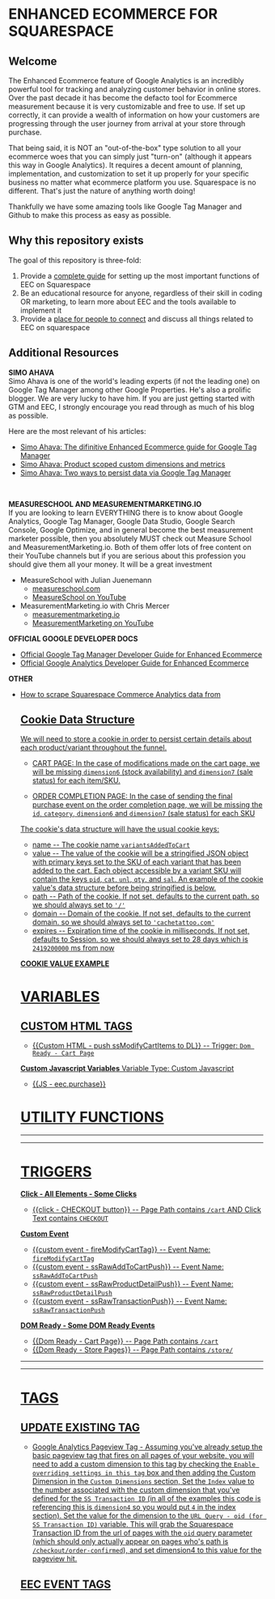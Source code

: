 # ENHANCED ECOMMERCE FOR SQUARESPACE
## Welcome
The Enhanced Ecommerce feature of Google Analytics is an incredibly powerful tool for tracking and analyzing customer behavior in online stores. Over the past decade it has become the defacto tool for Ecommerce measurement because it is very customizable and free to use. If set up correctly, it can provide a wealth of information on how your customers are progressing through the user journey from arrival at your store through purchase. 

That being said, it is NOT an "out-of-the-box" type solution to all your ecommerce woes that you can simply just "turn-on" (although it appears this way in Google Analytics). It requires a decent amount of planning, implementation, and customization to set it up properly for your specific business no matter what ecommerce platform you use. Squarespace is no different. That's just the nature of anything worth doing!

Thankfully we have some amazing tools like Google Tag Manager and Github to make this process as easy as possible. 

## Why this repository exists
The goal of this repository is three-fold:
1. Provide a [complete guide](./guide/) for setting up the most important functions of EEC on Squarespace
2. Be an educational resource for anyone, regardless of their skill in coding OR marketing, to learn more about EEC and the tools available to implement it
3. Provide a [place for people to connect](https://github.com/EfficiencyJunky/eec-for-squarespace/discussions) and discuss all things related to EEC on squarespace


## Additional Resources
**SIMO AHAVA**<br/>
Simo Ahava is one of the world's leading experts (if not the leading one) on Google Tag Manager among other Google Properties. He's also a prolific blogger. We are very lucky to have him. If you are just getting started with GTM and EEC, I strongly encourage you read through as much of his blog as possible.

Here are the most relevant of his articles:
* [Simo Ahava: The difinitive Enhanced Ecommerce guide for Google Tag Manager](https://www.simoahava.com/analytics/enhanced-ecommerce-guide-for-google-tag-manager/)
* [Simo Ahava: Product scoped custom dimensions and metrics](https://www.simoahava.com/gtm-tips/product-scoped-custom-dimensions-and-metrics/)
* [Simo Ahava: Two ways to persist data via Google Tag Manager](https://www.simoahava.com/analytics/two-ways-to-persist-data-via-google-tag-manager/)

<br/>

**MEASURESCHOOL AND MEASUREMENTMARKETING.IO**<br/>
If you are looking to learn EVERYTHING there is to know about Google Analytics, Google Tag Manager, Google Data Studio, Google Search Console, Google Optimize, and in general become the best measurement marketer possible, then you absolutely MUST check out Measure School and MeasurementMarketing.io. Both of them offer lots of free content on their YouTube channels but if you are serious about this profession you should give them all your money. It will be a great investment<br/>

* MeasureSchool with Julian Juenemann
  * [measureschool.com](https://measureschool.com/)
  * [MeasureSchool on YouTube](https://www.youtube.com/channel/UClgihdkPzNDtuoQy4xDw5mA)
* MeasurementMarketing.io with Chris Mercer
  * [measurementmarketing.io](https://measurementmarketing.io/)
  * [MeasurementMarketing on YouTube](https://www.youtube.com/c/MeasurementMarketingio/videos)


**OFFICIAL GOOGLE DEVELOPER DOCS**<br/>
* [Official Google Tag Manager Developer Guide for Enhanced Ecommerce](https://developers.google.com/tag-manager/enhanced-ecommerce)
* [Official Google Analytics Developer Guide for Enhanced Ecommerce](https://developers.google.com/analytics/devguides/collection/analyticsjs/enhanced-ecommerce)

**OTHER**
* [How to scrape Squarespace Commerce Analytics data from <script> tags in an <html> document](https://stackoverflow.com/questions/58053572/scraping-information-from-a-script-tag-using-javascript/64887166#64887166)



# THE GOOGLE ANALYTICS ENHANCED ECOMMERCE FUNNEL
1. **Impressions** (not an EEC action)
	*	When a customer sees a product either on a store page, or as a related item on another product page in the "YOU MIGHT ALSO LIKE" section.

2. **Impression Click**
	*	When a customer clicks on a product they saw as an impression

3. **Product Detail View**
	*	When a customer clicks on a product to view that product's detail view. In some cases, a site may also have "Quick View" available (this could complicate implementation slightly)

4. **Add To Cart**
	*	When a customer adds an item to cart 
	*	**NOTE:** *This can happen from a product detail view OR if a modification is made to the number of items in the customer's cart while on the `/cart` page*

5. **Remove From Cart**
	*	When a customer removes an item from their cart 
	*	**NOTE:** *This only happens if a modification is made to the number of items in the customer's cart while on the `/cart` page*

6. **Checkout**
	*	When a customer initiates the checkout process. 
	*	**NOTE:** *This one is a little tricky with Squarespace (at least in the lower tiers of service) because Squarespace DOES NOT do Code Injections on their externally hosted secure checkout page. So we will only be able to send an EEC event when a customer clicks the "Checkout" button and then when they complete their transaction by landing on the "Order Complete" page. If they don't complete their transaction we won't know what they did on the checkout page. This cannot be fixed.*

7. **Purchase**
	*	When a customer completes a transaction and lands on the "Order Complete" page

---
---
## CUSTOM DIMENSIONS AND METRICS
*	dimension4 	- SS Transaction ID
*	dimension5 	- SS SKU
*	dimension6 	- SS Availability - 'In Stock' : 'Sold Out'
*	dimension7 	- SS Sale Status - 'On Sale' : 'Regular Price'
*	metric1 	- Cart Value - The combined value of products added or removed from cart - Scope: Product -- Type: Currency (Decimal)


---
---




# DATA STRUCTURES
## productJSON -- Contains Product and Product Variant information

* A product is what we will call the highest level data structure for any item for sale on a website. NOTE: Squarespace often refers to this as an "item"
* PRODUCT DETAILS: The productJSON data structure must include at least the product's "productId" AND/OR "productName" AND "productCategory". In practice we will also include a variant.
* VARIANT DETAILS: The `variants` object in a productJSON contains a list of `variant` objects. Currently there is only ever 0 or 1 variant in the list but in the future we may need to add more
  * 0 VARIANTS: In the case where it is not desireable or possible to send any variant information, the `variants` object should be set to `[]`. This will most commonly occur in the case of a product impression or product click.
  * 1 VARIANT: In any case where it is feasible (any action in the funnel after Product Click), the variants list should contain one variant. In the case of a Product Detail View, we could leave the variants list set to `[]` since the Product Detail View describes a product that may contain multiple variants. But we can also send a single variant to describe the displayed characteristics of the product. To do this, we will set the `sku` == "not_added" and will have to figure out the proper values for `price`, `unlimited`, `qtyInStock` and `onSale` in order to create an `eec.detail` object that will send along the displayed characteristics of the product.
  * MULTIPLE VARIANTS: At this point in time there doesn't seem to be a case where a product would be sent with multiple variants but it's possible there will be a case for this in the future

<script>
var productJSON = {
	'productId': alphanumeric String,
	'productName': String,
	'productCategory': String,
	// may want to add 'productPrice' but this is TBD
	'variants': List of variant Objects // CAN BE SET TO `[]` for `eec.detail` object
	[{
		'sku': alphanumeric String, // either the sku of the variant or "not_added"
		'price': String (a 2 decimal Number cast as String),
		'unlimited': Boolean,
		'qtyInStock': Integer, // can be 0 if unlimited is true
		'onSale': Boolean
	}]
}
</script>


	
## Cookie Data Structure
We will need to store a cookie in order to persist certain details about each product/variant throughout the funnel.

*	CART PAGE: In the case of modifications made on the cart page, we will be missing  `dimension6` (stock availability) and `dimension7` (sale status) for each item/SKU.

*	ORDER COMPLETION PAGE: In the case of sending the final purchase event on the order completion page, we will be missing the `id`, `category`, `dimension6` and `dimension7` (sale status) for each SKU


The cookie's data structure will have the usual cookie keys:
  * name -- The cookie name `variantsAddedToCart`
  * value -- The value of the cookie will be a stringified JSON object with primary keys set to the SKU of each variant that has been added to the cart. Each object accessible by a variant SKU will contain the keys `pid`, `cat`, `unl`, `qty`, and `sal`. An example of the cookie value's data structure before being stringified is below.
  * path -- Path of the cookie. If not set, defaults to the current path. so we should always set to `'/'`
  * domain -- Domain of the cookie. If not set, defaults to the current domain. so we should always set to `'cachetattoo.com'`
  * expires -- Expiration time of the cookie in milliseconds. If not set, defaults to Session. so we should always set to 28 days which is `2419200000` ms from now


**COOKIE VALUE EXAMPLE**
<script>
{
	'abc123' : { // this key is set to the `sku` of one of the variants that's been added to cart
		'pid': string, // the productId
		'cat': string, // the productCategory
		'unl': true/false, // the variant's `unlimited` value -- helps calculate dimension6
		'qty': integer // the variant's `qtyInStock` value -- helps calculate dimension6
		'sal': true/false // the variant's `onSale` value -- helps calculate dimension7
	}
}
</script>




# VARIABLES

## CUSTOM HTML TAGS
*	{{Custom HTML - push ssModifyCartItems to DL}} -- Trigger: `Dom Ready - Cart Page`



**Custom Javascript Variables**
Variable Type: Custom Javascript
* {{JS - eec.purchase}}





# UTILITY FUNCTIONS


---
---
# TRIGGERS
**Click - All Elements - Some Clicks**
* {{click - CHECKOUT button}} -- Page Path contains `/cart` AND Click Text contains `CHECKOUT`

**Custom Event**
* {{custom event - fireModifyCartTag}} -- Event Name: `fireModifyCartTag`
* {{custom event - ssRawAddToCartPush}} -- Event Name: `ssRawAddToCartPush`
* {{custom event - ssRawProductDetailPush}} -- Event Name: `ssRawProductDetailPush`
* {{custom event - ssRawTransactionPush}} -- Event Name: `ssRawTransactionPush`

**DOM Ready - Some DOM Ready Events**
* {{Dom Ready - Cart Page}} -- Page Path contains `/cart`
* {{Dom Ready - Store Pages}} -- Page Path contains `/store/`


---
---
# TAGS
## UPDATE EXISTING TAG
*	Google Analytics Pageview Tag - Assuming you've already setup the basic pageview tag that fires on all pages of your website, you will need to add a custom dimension to this tag by checking the `Enable overriding settings in this tag` box and then adding the Custom Dimension in the `Custom Dimensions` section, 
	Set the `Index` value to the number associated with the custom dimension that you've defined for the `SS Transaction ID` (in all of the examples this code is referencing this is `dimension4` so you would put `4` in the index section). 
	Set the value for the dimension to the `URL Query - oid (for SS Transaction ID)` variable. This will grab the Squarespace Transaction ID from the url of pages with the `oid` query parameter (which should only actually appear on pages who's path is `/checkout/order-confirmed`), and set dimension4 to this value for the pageview hit.








## EEC EVENT TAGS
